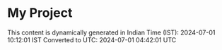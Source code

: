 # My Project

This content is dynamically generated in Indian Time (IST): 2024-07-01 10:12:01 IST
Converted to UTC: 2024-07-01 04:42:01 UTC
